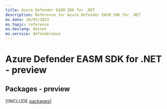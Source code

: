 ```yaml
---
title: Azure Defender EASM SDK for .NET
description: Reference for Azure Defender EASM SDK for .NET
ms.date: 10/03/2023
ms.topic: reference
ms.devlang: dotnet
ms.service: defendereasm
---
```

# Azure Defender EASM SDK for .NET - preview
## Packages - preview
[!INCLUDE [packages](defender-easm-index.md)]